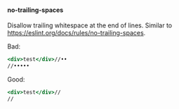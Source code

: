 #### no-trailing-spaces

Disallow trailing whitespace at the end of lines. Similar to https://eslint.org/docs/rules/no-trailing-spaces.

Bad:

```hbs
<div>test</div>//••
//•••••
```

Good:

```hbs
<div>test</div>//
//
```
